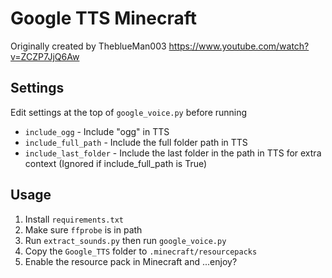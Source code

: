# Google TTS Minecraft

Originally created by TheblueMan003 https://www.youtube.com/watch?v=ZCZP7JjQ6Aw

## Settings
Edit settings at the top of `google_voice.py` before running
- `include_ogg` - Include "ogg" in TTS
- `include_full_path` - Include the full folder path in TTS
- `include_last_folder` - Include the last folder in the path in TTS for extra context (Ignored if include_full_path is True)

## Usage
1. Install `requirements.txt`
2. Make sure `ffprobe` is in path
3. Run `extract_sounds.py` then run `google_voice.py`
4. Copy the `Google_TTS` folder to `.minecraft/resourcepacks`
5. Enable the resource pack in Minecraft and ...enjoy?
